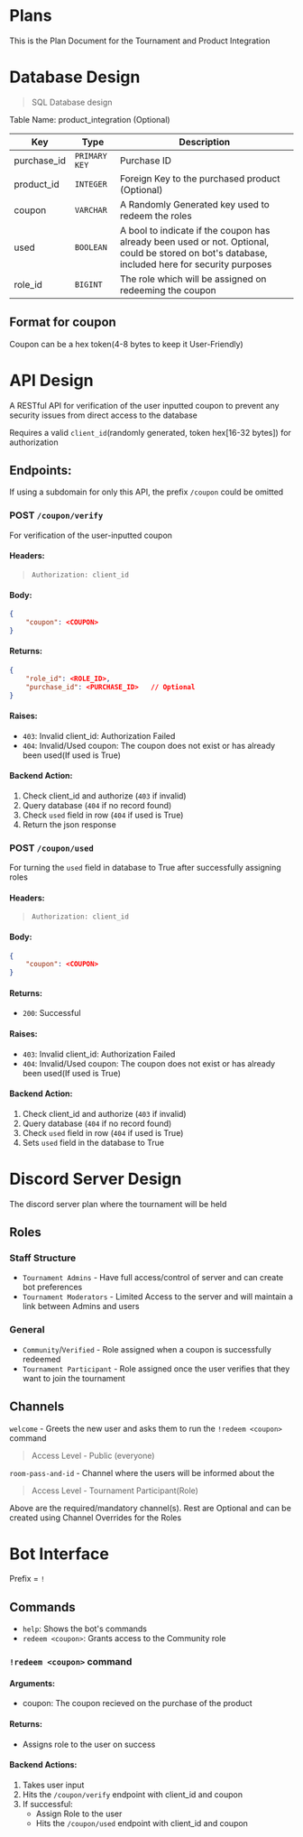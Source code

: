 # Plans
This is the Plan Document for the Tournament and Product Integration

# Database Design
> SQL Database design

Table Name: product_integration (Optional)

| Key | Type | Description |
| --- | ---- | ----------- |
| purchase_id | `PRIMARY KEY` | Purchase ID |
| product_id | `INTEGER` | Foreign Key to the purchased product (Optional) |
| coupon | `VARCHAR` | A Randomly Generated key used to redeem the roles |
| used | `BOOLEAN` | A bool to indicate if the coupon has already been used or not. Optional, could be stored on bot's database, included here for security purposes |
| role_id | `BIGINT` | The role which will be assigned on redeeming the coupon |

## Format for coupon
Coupon can be a hex token(4-8 bytes to keep it User-Friendly)


# API Design
A RESTful API for verification of the user inputted coupon to prevent any security issues from direct access to the database

Requires a valid `client_id`(randomly generated, token hex[16-32 bytes]) for authorization

## Endpoints:
If using a subdomain for only this API, the prefix `/coupon` could be omitted

### POST `/coupon/verify`
For verification of the user-inputted coupon

#### Headers:
> `Authorization: client_id`

#### Body:
```json
{
    "coupon": <COUPON>
}
```

#### Returns:
```json
{
    "role_id": <ROLE_ID>,
    "purchase_id": <PURCHASE_ID>   // Optional
}
```

#### Raises:
* `403`: Invalid client_id: Authorization Failed
* `404`: Invalid/Used coupon: The coupon does not exist or has already been used(If used is True) 

#### Backend Action:
1. Check client_id and authorize (`403` if invalid)
2. Query database (`404` if no record found)
3. Check `used` field in row (`404` if used is True)
4. Return the json response


### POST `/coupon/used`
For turning the `used` field in database to True after successfully assigning roles

#### Headers:
> `Authorization: client_id`

#### Body:
```json
{
    "coupon": <COUPON>
}
```

#### Returns:
* `200`: Successful

#### Raises:
* `403`: Invalid client_id: Authorization Failed
* `404`: Invalid/Used coupon: The coupon does not exist or has already been used(If used is True) 

#### Backend Action:
1. Check client_id and authorize (`403` if invalid)
2. Query database (`404` if no record found)
3. Check `used` field in row (`404` if used is True)
4. Sets `used` field in the database to True


# Discord Server Design
The discord server plan where the tournament will be held

## Roles

### Staff Structure

* `Tournament Admins` - Have full access/control of server and can create bot preferences
* `Tournament Moderators` - Limited Access to the server and will maintain a link between Admins and users

### General

* `Community`/`Verified` - Role assigned when a coupon is successfully redeemed
* `Tournament Participant` - Role assigned once the user verifies that they want to join the tournament


## Channels

`welcome` - Greets the new user and asks them to run the `!redeem <coupon>` command
> Access Level - Public (everyone)

`room-pass-and-id` - Channel where the users will be informed about the 
> Access Level - Tournament Participant(Role)


Above are the required/mandatory channel(s).
Rest are Optional and can be created using Channel Overrides for the Roles


# Bot Interface
Prefix = `!`

## Commands
* `help`: Shows the bot's commands
* `redeem <coupon>`: Grants access to the Community role


### `!redeem <coupon>` command
#### Arguments:
* coupon: The coupon recieved on the purchase of the product

#### Returns:
* Assigns role to the user on success

#### Backend Actions:
1. Takes user input
2. Hits the `/coupon/verify` endpoint with client_id and coupon
3. If successful:
    * Assign Role to the user
    * Hits the `/coupon/used` endpoint with client_id and coupon


